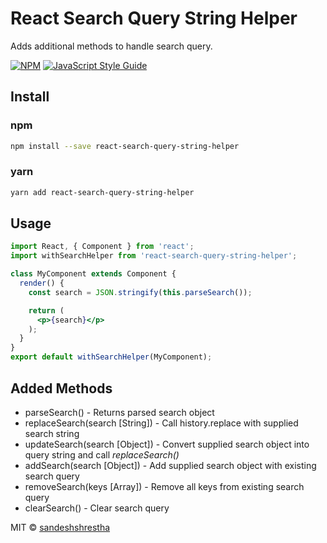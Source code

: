 # React Search Query String Helper

Adds additional methods to handle search query.

[![NPM](https://img.shields.io/npm/v/react-search-query-string-helper.svg)](https://www.npmjs.com/package/react-search-query-string-helper) [![JavaScript Style Guide](https://img.shields.io/badge/code_style-standard-brightgreen.svg)](https://standardjs.com)

## Install

### npm
```bash
npm install --save react-search-query-string-helper
```
### yarn
```bash
yarn add react-search-query-string-helper
```

## Usage

```jsx
import React, { Component } from 'react';
import withSearchHelper from 'react-search-query-string-helper';

class MyComponent extends Component {
  render() {
    const search = JSON.stringify(this.parseSearch());

    return (
      <p>{search}</p>
    );
  }
}
export default withSearchHelper(MyComponent);
```

## Added Methods

* parseSearch() - Returns parsed search object
* replaceSearch(search [String]) - Call history.replace with supplied search string
* updateSearch(search [Object]) - Convert supplied search object into query string and call *replaceSearch()*
* addSearch(search [Object]) - Add supplied search object with existing search query
* removeSearch(keys [Array]) - Remove all keys from existing search query
* clearSearch() - Clear search query

MIT © [sandeshshrestha](https://github.com/sandeshshrestha)
